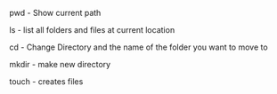 pwd - Show current path

ls - list all folders and files at current location 

cd <directory-name> - Change Directory and the name of the folder you want to move to 

mkdir <directory-name> - make new directory 

touch <filename> - creates files